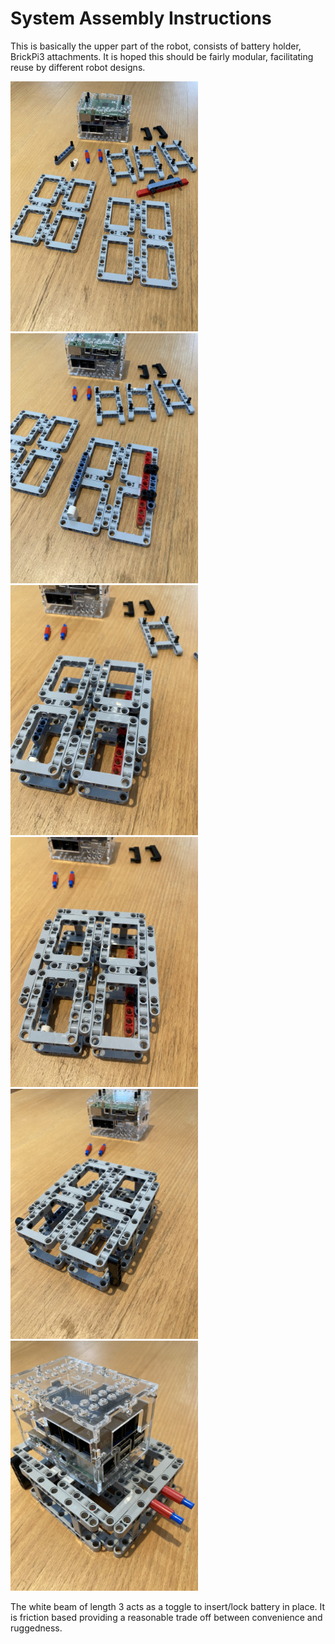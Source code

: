 # System Assembly Instructions

This is basically the upper part of the robot, consists of battery holder, BrickPi3 attachments. It is hoped this should be fairly modular, facilitating reuse by different robot designs.

<img src="../images/system/step_1.jpg" width=300>
<img src="../images/system/step_2.jpg" width=300>
<img src="../images/system/step_3.jpg" width=300>
<img src="../images/system/step_4.jpg" width=300>
<img src="../images/system/step_5.jpg" width=300>
<img src="../images/system/step_6.jpg" width=300>

The white beam of length 3 acts as a toggle to insert/lock battery in place. It is friction based providing a reasonable trade off between convenience and ruggedness.
